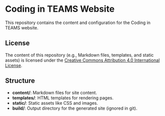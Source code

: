 # Coding in TEAMS Website

This repository contains the content and configuration for the Coding in TEAMS website.

## License

The content of this repository (e.g., Markdown files, templates, and static assets) is licensed under the [Creative Commons Attribution 4.0 International License](https://creativecommons.org/licenses/by/4.0/).

## Structure

-   **content/**: Markdown files for site content.
-   **templates/**: HTML templates for rendering pages.
-   **static/**: Static assets like CSS and images.
-   **build/**: Output directory for the generated site (ignored in git).
